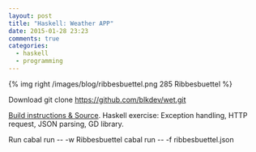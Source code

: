 ```yaml
---
layout: post
title: "Haskell: Weather APP"
date: 2015-01-28 23:23
comments: true
categories:
  - haskell
  - programming
---
```

{% img right /images/blog/ribbesbuettel.png 285 Ribbesbuettel %}

Download
    git clone https://github.com/blkdev/wet.git

[Build instructions & Source][bi]. Haskell exercise: Exception
handling, HTTP request, JSON parsing, GD library.

Run
    cabal run -- -w Ribbesbuettel
    cabal run -- -f ribbesbuettel.json

[bi]:  https://github.com/blkdev/wet
